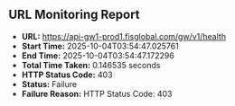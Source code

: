 ## URL Monitoring Report

- **URL:** https://api-gw1-prod1.fisglobal.com/gw/v1/health
- **Start Time:** 2025-10-04T03:54:47.025761
- **End Time:** 2025-10-04T03:54:47.172296
- **Total Time Taken:** 0.146535 seconds
- **HTTP Status Code:** 403
- **Status:** Failure
- **Failure Reason:** HTTP Status Code: 403
